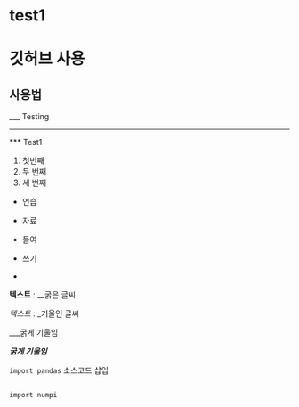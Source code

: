 # test1

# 깃허브 사용

## 사용법

___ Testing

***

*** Test1

1. 첫번째
2. 두 번째
3. 세 번째

- 연습
- 자료
 - 들여

 - 쓰기
 
 - 

**텍스트** : __굵은 글씨

*텍스트*  : _기울인 글씨

___굵게 기울임

***굵게 기울임***

`import pandas`  소스코드 삽입
```

import numpi

